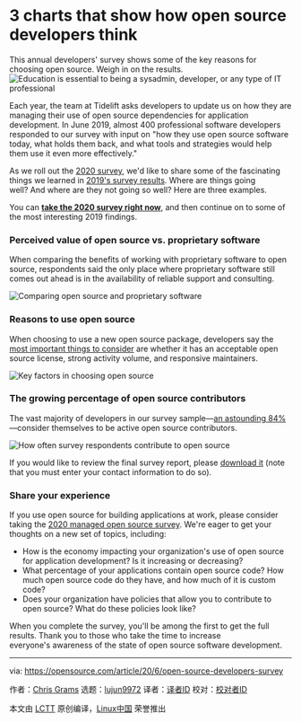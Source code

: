 [#]: collector: (lujun9972)
[#]: translator: ( )
[#]: reviewer: ( )
[#]: publisher: ( )
[#]: url: ( )
[#]: subject: (3 charts that show how open source developers think)
[#]: via: (https://opensource.com/article/20/6/open-source-developers-survey)
[#]: author: (Chris Grams https://opensource.com/users/cgrams)

3 charts that show how open source developers think
======
This annual developers' survey shows some of the key reasons for
choosing open source. Weigh in on the results.
![Education is essential to being a sysadmin, developer, or any type of IT professional][1]

Each year, the team at Tidelift asks developers to update us on how they are managing their use of open source dependencies for application development. In June 2019, almost 400 professional software developers responded to our survey with input on "how they use open source software today, what holds them back, and what tools and strategies would help them use it even more effectively."

As we roll out the [2020 survey][2], we'd like to share some of the fascinating things we learned in [2019's survey results][3]. Where are things going well? And where are they not going so well? Here are three examples.

You can **[take the 2020 survey right now][2]**, and then continue on to some of the most interesting 2019 findings. 

### Perceived value of open source vs. proprietary software

When comparing the benefits of working with proprietary software to open source, respondents said the only place where proprietary software still comes out ahead is in the availability of reliable support and consulting.

![Comparing open source and proprietary software][4]

### Reasons to use open source

When choosing to use a new open source package, developers say the [most important things to consider][5] are whether it has an acceptable open source license, strong activity volume, and responsive maintainers.

![Key factors in choosing open source][6]

### The growing percentage of open source contributors

The vast majority of developers in our survey sample—[an astounding 84%][7]—consider themselves to be active open source contributors.

![How often survey respondents contribute to open source][8]

If you would like to review the final survey report, please [download it][9] (note that you must enter your contact information to do so).

### Share your experience

If you use open source for building applications at work, please consider taking the [2020 managed open source survey][2]. We're eager to get your thoughts on a new set of topics, including:

  * How is the economy impacting your organization's use of open source for application development? Is it increasing or decreasing?
  * What percentage of your applications contain open source code? How much open source code do they have, and how much of it is custom code?
  * Does your organization have policies that allow you to contribute to open source? What do these policies look like?



When you complete the survey, you'll be among the first to get the full results. Thank you to those who take the time to increase everyone's awareness of the state of open source software development.

--------------------------------------------------------------------------------

via: https://opensource.com/article/20/6/open-source-developers-survey

作者：[Chris Grams][a]
选题：[lujun9972][b]
译者：[译者ID](https://github.com/译者ID)
校对：[校对者ID](https://github.com/校对者ID)

本文由 [LCTT](https://github.com/LCTT/TranslateProject) 原创编译，[Linux中国](https://linux.cn/) 荣誉推出

[a]: https://opensource.com/users/cgrams
[b]: https://github.com/lujun9972
[1]: https://opensource.com/sites/default/files/styles/image-full-size/public/lead-images/books-education-devices-reading.png?itok=2nKkrvPY (Education is essential to being a sysadmin, developer, or any type of IT professional)
[2]: https://tidelift.az1.qualtrics.com/jfe/form/SV_eQUYrC2BCWV2aLr?Q_CHL=social&Q_SocialSource=opensource
[3]: https://blog.tidelift.com/theres-one-thing-stopping-developers-from-using-open-source-even-more
[4]: https://opensource.com/sites/default/files/uploads/comparing-software.png (Comparing open source and proprietary software)
[5]: https://blog.tidelift.com/the-most-important-factors-when-choosing-a-new-open-source-project
[6]: https://opensource.com/sites/default/files/uploads/key-considerations.png (Key factors in choosing open source)
[7]: https://blog.tidelift.com/the-surprising-truth-about-how-many-developers-contribute-to-open-source
[8]: https://opensource.com/sites/default/files/uploads/contributors.png (How often survey respondents contribute to open source)
[9]: https://tidelift.com/subscription/managed-open-source-survey
